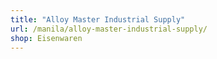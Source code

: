 ```yaml
---
title: "Alloy Master Industrial Supply"
url: /manila/alloy-master-industrial-supply/
shop: Eisenwaren
---
```

